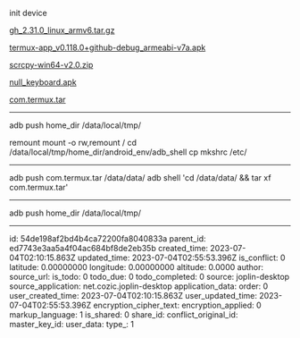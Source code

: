 init device

[gh\_2.31.0\_linux_armv6.tar.gz](:/8a209da3221d4766bdec783b398b1a9f)

[termux-app_v0.118.0+github-debug_armeabi-v7a.apk](:/820e016a1b8e411fbbf5f719324f6324)

[scrcpy-win64-v2.0.zip](:/5d41425169ed4654b439501fe417cdc3)

[null_keyboard.apk](:/42824a7167be47e3b82dcc316c8fcc1e)

[com.termux.tar](:/a888e61fe6164df4a829defb8a0a9dca)

* * *
adb push home_dir /data/local/tmp/


remount
mount -o rw,remount /
cd /data/local/tmp/home_dir/android_env/adb_shell
cp mkshrc /etc/
* * *
adb push com.termux.tar /data/data/ 
adb shell 'cd /data/data/ && tar xf com.termux.tar'
* * *
adb push home_dir /data/local/tmp/
* * *

id: 54de198af2bd4b4ca72200fa8040833a
parent_id: ed7743e3aa5a4f04ac684bf8de2eb35b
created_time: 2023-07-04T02:10:15.863Z
updated_time: 2023-07-04T02:55:53.396Z
is_conflict: 0
latitude: 0.00000000
longitude: 0.00000000
altitude: 0.0000
author: 
source_url: 
is_todo: 0
todo_due: 0
todo_completed: 0
source: joplin-desktop
source_application: net.cozic.joplin-desktop
application_data: 
order: 0
user_created_time: 2023-07-04T02:10:15.863Z
user_updated_time: 2023-07-04T02:55:53.396Z
encryption_cipher_text: 
encryption_applied: 0
markup_language: 1
is_shared: 0
share_id: 
conflict_original_id: 
master_key_id: 
user_data: 
type_: 1